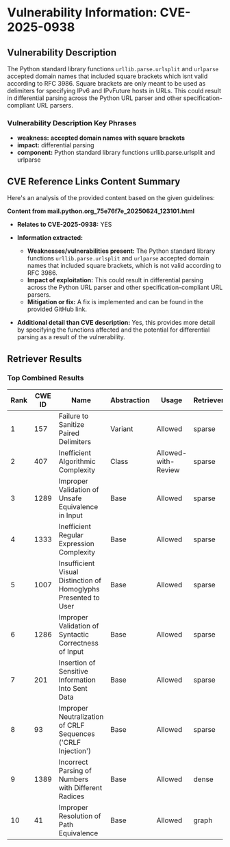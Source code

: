 # Vulnerability Information: CVE-2025-0938

## Vulnerability Description
The Python standard library functions `urllib.parse.urlsplit` and `urlparse` accepted domain names that included square brackets which isnt valid according to RFC 3986. Square brackets are only meant to be used as delimiters for specifying IPv6 and IPvFuture hosts in URLs. This could result in differential parsing across the Python URL parser and other specification-compliant URL parsers.

### Vulnerability Description Key Phrases
- **weakness:** **accepted domain names with square brackets**
- **impact:** differential parsing
- **component:** Python standard library functions urllib.parse.urlsplit and urlparse

## CVE Reference Links Content Summary
Here's an analysis of the provided content based on the given guidelines:

**Content from mail.python.org_75e76f7e_20250624_123101.html**

*   **Relates to CVE-2025-0938:** YES

*   **Information extracted:**

    *   **Weaknesses/vulnerabilities present:** The Python standard library functions `urllib.parse.urlsplit` and `urlparse` accepted domain names that included square brackets, which is not valid according to RFC 3986.
    *   **Impact of exploitation:** This could result in differential parsing across the Python URL parser and other specification-compliant URL parsers.
    *   **Mitigation or fix:**  A fix is implemented and can be found in the provided GitHub link.

*   **Additional detail than CVE description:** Yes, this provides more detail by specifying the functions affected and the potential for differential parsing as a result of the vulnerability.

## Retriever Results

### Top Combined Results

| Rank | CWE ID | Name | Abstraction | Usage  | Retrievers | Individual Scores |
|------|--------|------|-------------|-------|------------|-------------------|
| 1 | 157 | Failure to Sanitize Paired Delimiters | Variant | Allowed | sparse | 0.298 |
| 2 | 407 | Inefficient Algorithmic Complexity | Class | Allowed-with-Review | sparse | 0.298 |
| 3 | 1289 | Improper Validation of Unsafe Equivalence in Input | Base | Allowed | sparse | 0.284 |
| 4 | 1333 | Inefficient Regular Expression Complexity | Base | Allowed | sparse | 0.256 |
| 5 | 1007 | Insufficient Visual Distinction of Homoglyphs Presented to User | Base | Allowed | sparse | 0.250 |
| 6 | 1286 | Improper Validation of Syntactic Correctness of Input | Base | Allowed | sparse | 0.248 |
| 7 | 201 | Insertion of Sensitive Information Into Sent Data | Base | Allowed | sparse | 0.240 |
| 8 | 93 | Improper Neutralization of CRLF Sequences ('CRLF Injection') | Base | Allowed | sparse | 0.239 |
| 9 | 1389 | Incorrect Parsing of Numbers with Different Radices | Base | Allowed | dense | 0.374 |
| 10 | 41 | Improper Resolution of Path Equivalence | Base | Allowed | graph | 0.002 |

